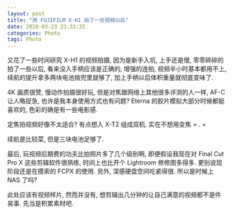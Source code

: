 ```yaml
---
layout: post
title: "用 FUJIFILM X-H1 拍了一些视频以后"
date: 2018-03-23 23:33:33
categories: Photo
tags: Photo
---
```

<!--more-->
又花了一些时间研究 X-H1 的视频拍摄, 因为是新手入坑, 上手还是慢, 零零碎碎的拍了一些以后, 看来没入手柄应该是正确的, 增强的连拍, 视频半小时基本都用不上, 续航的提升拿多两块电池揣兜里就够了, 加上手柄以后体积重量就彻底变味了. 

4K 画质很赞, 慢动作拍摄很好玩, 但是对焦跟网络上其他很多评测的人一样, AF-C 让人略捉急, 也许是我本身使用方式也有问题? Eterna 的胶片模拟大部分时候都挺喜欢的, 色彩的确是有一些电影感.

定焦拍视频好像不太适合? 有点想入 X-T2 组成双机. 实在不想用变焦 = . = 

续航是比较菜, 但是三块电池足够了. 

最后, 玩视频后期费的功夫比拍照片多了几个级别啊, 即便假设我现在对 Final Cut Pro X 这些剪辑软件很熟练, 时间上也比开个 Lightroom 修修图多得多. 更别说现阶段还是在摸索的 FCPX 的使用. 另外, 深感硬盘空间吃紧得很. 所以是时候上 NAS 了吗?

此处应该有视频样片, 然而并没有, 想剪辑出几分钟的让自己满意的视频都不是件易事. 先当是积累素材吧.